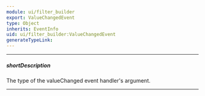 ```yaml
---
module: ui/filter_builder
export: ValueChangedEvent
type: Object
inherits: EventInfo
uid: ui/filter_builder:ValueChangedEvent
generateTypeLink: 
---
```

---
##### shortDescription
The type of the valueChanged event handler's argument.

---
<!-- Description goes here -->